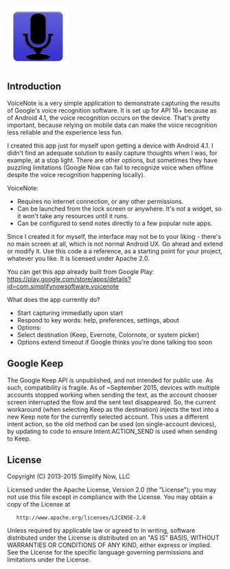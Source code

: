 ![VoiceNote](https://github.com/TimMackenzie/VoiceNote/raw/master/VoiceNote.png)


Introduction
------------

VoiceNote is a very simple application to demonstrate capturing the results of Google's voice recognition software.  It is set up for API 16+ because as of Android 4.1, the voice recognition occurs on the device.  That's pretty important, because relying on mobile data can make the voice recognition less reliable and the experience less fun.

I created this app just for myself upon getting a device with Android 4.1.  I didn't find an adequate solution to easily capture thoughts when I was, for example, at a stop light.  There are other options, but sometimes they have puzzling limitations (Google Now can fail to recognize voice when offline despite the voice recognition happening locally).

VoiceNote:
- Requires no internet connection, or any other permissions.
- Can be launched from the lock screen or anywhere.  It's not a widget, so it won't take any resources until it runs.
- Can be configured to send notes directly to a few popular note apps.

Since I created it for myself, the interface may not be to your liking - there's no main screen at all, which is not normal Android UX.  Go ahead and extend or modify it.  Use this code a a reference, as a starting point for your project, whatever you like.  It is licensed under Apache 2.0.

You can get this app already built from Google Play:
https://play.google.com/store/apps/details?id=com.simplifynowsoftware.voicenote

What does the app currently do?
- Start capturing immediatly upon start
- Respond to key words: help, preferences, settings, about
- Options:
 - Select destination (Keep, Evernote, Colornote, or system picker)
 - Options extend timeout if Google thinks you're done talking too soon


Google Keep
------------
The Google Keep API is unpublished, and not intended for public use.  As such, compatibility is fragile.  As of ~September 2015, devices with multiple accounts stopped working when sending the text, as the account chooser screen interrupted the flow and the sent text disappeared.  So, the current workaround (when selecting Keep as the destination) injects the text into a new Keep note for the currently selected account.  This uses a different intent action, so the old method can be used (on single-account devices), by updating to code to ensure Intent.ACTION_SEND is used when sending to Keep.

License
------------
  Copyright (C) 2013-2015 Simplify Now, LLC
 
  Licensed under the Apache License, Version 2.0 (the "License");
  you may not use this file except in compliance with the License.
  You may obtain a copy of the License at
 
       http://www.apache.org/licenses/LICENSE-2.0
 
  Unless required by applicable law or agreed to in writing, software
  distributed under the License is distributed on an "AS IS" BASIS,
  WITHOUT WARRANTIES OR CONDITIONS OF ANY KIND, either express or implied.
  See the License for the specific language governing permissions and
  limitations under the License.
 

